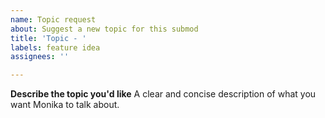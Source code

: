 ```yaml
---
name: Topic request
about: Suggest a new topic for this submod
title: 'Topic - '
labels: feature idea
assignees: ''

---
```


**Describe the topic you'd like**
A clear and concise description of what you want Monika to talk about.
